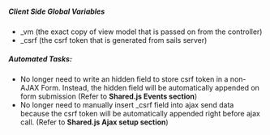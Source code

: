 ﻿##### Client Side Global Variables
- _vm (the exact copy of view model that is passed on from the controller)
- _csrf (the csrf token that is generated from sails server)

##### Automated Tasks:
- No longer need to write an hidden field to store csrf token in a non-AJAX Form. Instead, the hidden field will be automatically appended on form submission (Refer to **Shared.js Events section**)
- No longer need to manually insert _csrf field into ajax send data because the csrf token will be automatically appended right before ajax call. (Refer to **Shared.js Ajax setup section**)